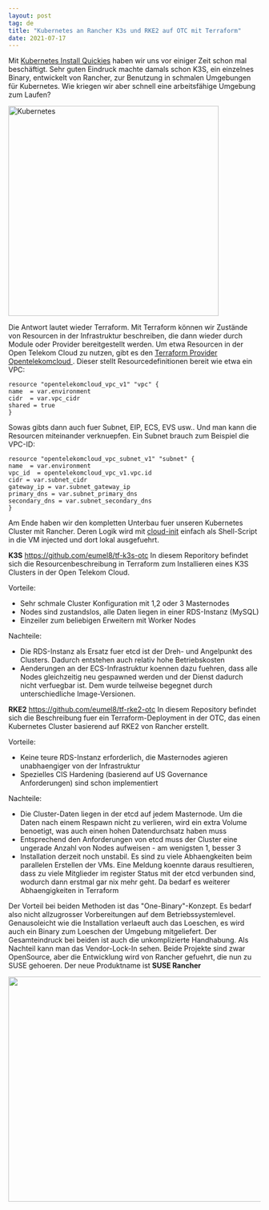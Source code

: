 ```yaml
---
layout: post
tag: de
title: "Kubernetes an Rancher K3s und RKE2 auf OTC mit Terraform"
date: 2021-07-17
---
```


Mit <a href="/kubernetes-install-quickies.html">Kubernetes Install Quickies</a> haben wir uns vor einiger Zeit schon mal beschäftigt. Sehr guten Eindruck machte damals schon K3S, ein einzelnes Binary, entwickelt von Rancher, zur Benutzung in schmalen Umgebungen für Kubernetes. Wie kriegen wir aber schnell eine arbeitsfähige Umgebung zum Laufen?

<img src="/blog/images/kubernetes.png" alt="Kubernetes" title="Kubernetes Logo" align="middle" width="420" height="420" />

Die Antwort lautet wieder Terraform. Mit Terraform können wir Zustände von Resourcen in der Infrastruktur beschreiben, die dann wieder durch Module oder Provider bereitgestellt werden. Um etwa Resourcen in der Open Telekom Cloud zu nutzen, gibt es den <a href="https://registry.terraform.io/providers/opentelekomcloud/opentelekomcloud/latest/docs">Terraform Provider Opentelekomcloud </a>. Dieser stellt Resourcedefinitionen bereit wie etwa ein VPC:

```
resource "opentelekomcloud_vpc_v1" "vpc" {
name  = var.environment
cidr  = var.vpc_cidr
shared = true
}
```

Sowas gibts dann auch fuer Subnet, EIP, ECS, EVS usw.. Und man kann die Resourcen miteinander verknuepfen. Ein Subnet brauch zum Beispiel die VPC-ID:

```
resource "opentelekomcloud_vpc_subnet_v1" "subnet" {
name  = var.environment
vpc_id  = opentelekomcloud_vpc_v1.vpc.id
cidr = var.subnet_cidr
gateway_ip = var.subnet_gateway_ip
primary_dns = var.subnet_primary_dns
secondary_dns = var.subnet_secondary_dns
}
```

Am Ende haben wir den kompletten Unterbau fuer unseren Kubernetes Cluster mit Rancher. Deren Logik wird mit <a href="https://cloud-init.io/">cloud-init</a> einfach als Shell-Script in die VM injected und dort lokal ausgefuehrt.

<strong>K3S</strong>
https://github.com/eumel8/tf-k3s-otc
In diesem Reporitory befindet sich die Resourcenbeschreibung in Terraform zum Installieren eines K3S Clusters in der Open Telekom Cloud. 

Vorteile:
<ul>
  <li>Sehr schmale Cluster Konfiguration mit 1,2 oder 3 Masternodes</li>
  <li>Nodes sind zustandslos, alle Daten liegen in einer RDS-Instanz (MySQL)</li>
  <li>Einzeiler zum beliebigen Erweitern mit Worker Nodes</li>
</ul>


Nachteile:
<ul>
  <li>Die RDS-Instanz als Ersatz fuer etcd ist der Dreh- und Angelpunkt des Clusters. Dadurch entstehen auch relativ hohe Betriebskosten</li>
  <li>Aenderungen an der ECS-Infrastruktur koennen dazu fuehren, dass alle Nodes gleichzeitig neu gespawned werden und der Dienst dadurch nicht verfuegbar ist. Dem wurde teilweise begegnet durch unterschiedliche Image-Versionen.</li>
</ul>


<strong>RKE2</strong>
https://github.com/eumel8/tf-rke2-otc
In diesem Repository befindet sich die Beschreibung fuer ein Terraform-Deployment in der OTC, das einen Kubernetes Cluster basierend auf RKE2 von Rancher erstellt.

Vorteile:
<ul>
  <li>Keine teure RDS-Instanz erforderlich, die Masternodes agieren unabhaengiger von der Infrastruktur</li>
  <li>Spezielles CIS Hardening (basierend auf US Governance Anforderungen) sind schon implementiert</li>
</ul>

Nachteile:
<ul>
  <li>Die Cluster-Daten liegen in der etcd auf jedem Masternode. Um die Daten nach einem Respawn nicht zu verlieren, wird ein extra Volume benoetigt, was auch einen hohen Datendurchsatz haben muss</li>
  <li>Entsprechend den Anforderungen von etcd muss der Cluster eine ungerade Anzahl von Nodes aufweisen - am wenigsten 1, besser 3</li>
  <li>Installation derzeit noch unstabil. Es sind zu viele Abhaengkeiten beim parallelen Erstellen der VMs. Eine Meldung koennte daraus resultieren, dass zu viele Mitglieder im register Status mit der etcd verbunden sind, wodurch dann erstmal gar nix mehr geht. Da bedarf es weiterer Abhaengigkeiten in Terraform</li>
</ul>

Der Vorteil bei beiden Methoden ist das "One-Binary"-Konzept.  Es bedarf also nicht allzugrosser Vorbereitungen auf dem Betriebssystemlevel. Genausoleicht wie die Installation verlaeuft auch das Loeschen, es wird auch ein Binary zum Loeschen der Umgebung mitgeliefert. Der Gesamteindruck bei beiden ist auch die unkomplizierte Handhabung.
Als Nachteil kann man das Vendor-Lock-In sehen. Beide Projekte sind zwar OpenSource, aber die Entwicklung wird von Rancher gefuehrt, die nun zu SUSE gehoeren. Der neue Produktname ist <strong>SUSE Rancher</strong>

<img src="/blog/images/2021-07-21-1.png" width="900" height="450" />
